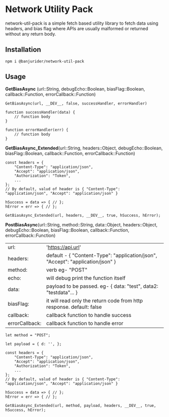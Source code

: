 # Network Utility Pack

network-util-pack is a simple fetch based utility library to fetch data using headers, and bias flag where APIs are usually malformed or returned without any return body.

## Installation

    npm i @banjurider/network-util-pack

## Usage

__GetBiasAsync__ (url::String, debugEcho::Boolean, biasFlag::Boolean, callback::Function, errorCallback::Function)
    
    GetBiasAsync(url, __DEV__, false, successHandler, errorHandler)

    function successHandler(data) { 
        // function body
    }

    function errorHandler(err) {
        // function body
    }

__GetBiasAsync_Extended__(url::String, headers::Object, debugEcho::Boolean, biasFlag::Boolean, callback::Function, errorCallback::Function)


    const headers = {
        "Content-Type": "application/json",
        "Accept": "application/json",
        "Authorization": "Token",
        ...
    };
    // By default, valud of header is { "Content-Type": "application/json", "Accept": "application/json" } 

    hSuccess = data => { // };
    hError = err => { // };

    GetBiasAsync_Extended(url, headers, __DEV__, true, hSuccess, hError);

__PostBiasAsync__(url::String, method::String, data::Object, headers::Object, debugEcho::Boolean, biasFlag::Boolean, callback::Function, errorCallback::Function)

| | |
--- | --- |
|url: | 'https://api.url'|
|headers: | default - { "Content-Type": "application/json", "Accept": "application/json" }
|method:| verb eg- "POST"|"DELETE"|"PATCH"| ...|
|echo:| will debug print the function itself|
|data:| payload to be passed. eg- { data: "test", data2: "testdata"... }|
|biasFlag:| it will read only the return code from http response. default: false|
|callback:| callback function to handle success|
|errorCallback:| callback function to handle error|



    let method = "POST";

    let payload = { d: '', };
    
    const headers = {
        "Content-Type": "application/json",
        "Accept": "application/json",
        "Authorization": "Token",
        ...
    };
    // By default, valud of header is { "Content-Type": "application/json", "Accept": "application/json" } 

    hSuccess = data => { // };
    hError = err => { // };

    GetBiasAsync_Extended(url, method, payload, headers, __DEV__, true, hSuccess, hError);